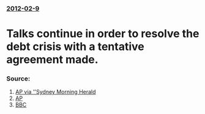 ### [2012-02-9](/news/2012/02/9/index.md)

# Talks continue in order to resolve the debt crisis with a tentative agreement made. 




### Source:

1. [AP via ''Sydney Morning Herald](http://news.smh.com.au/breaking-news-world/greece-reaches-austerity-deal-20120210-1s0xw.html)
2. [AP](http://hosted.ap.org/dynamic/stories/E/EU_GREECE_FINANCIAL_CRISIS?SITE=AP&SECTION=HOME&TEMPLATE=DEFAULT)
3. [BBC](http://www.bbc.co.uk/news/world-europe-16976520)
